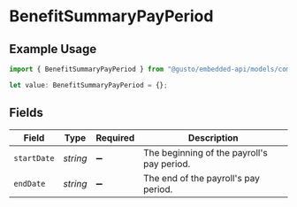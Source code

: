 # BenefitSummaryPayPeriod

## Example Usage

```typescript
import { BenefitSummaryPayPeriod } from "@gusto/embedded-api/models/components/benefitsummary.js";

let value: BenefitSummaryPayPeriod = {};
```

## Fields

| Field                                      | Type                                       | Required                                   | Description                                |
| ------------------------------------------ | ------------------------------------------ | ------------------------------------------ | ------------------------------------------ |
| `startDate`                                | *string*                                   | :heavy_minus_sign:                         | The beginning of the payroll's pay period. |
| `endDate`                                  | *string*                                   | :heavy_minus_sign:                         | The end of the payroll's pay period.       |